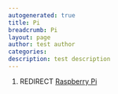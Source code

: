 ```yaml
---
autogenerated: true
title: Pi
breadcrumb: Pi
layout: page
author: test author
categories: 
description: test description
---
```


1.  REDIRECT [Raspberry Pi](Raspberry_Pi "wikilink")
